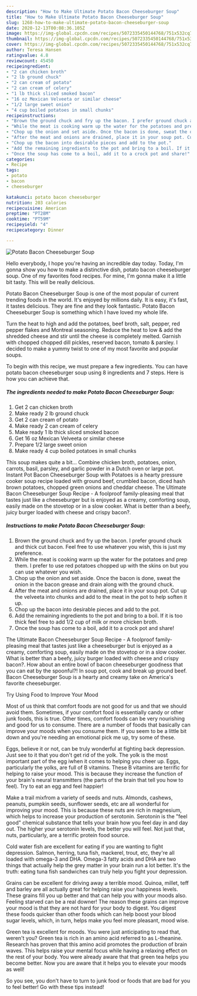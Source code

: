 ```yaml
---
description: "How to Make Ultimate Potato Bacon Cheeseburger Soup"
title: "How to Make Ultimate Potato Bacon Cheeseburger Soup"
slug: 1268-how-to-make-ultimate-potato-bacon-cheeseburger-soup
date: 2020-12-13T00:08:36.105Z
image: https://img-global.cpcdn.com/recipes/5072335450144768/751x532cq70/potato-bacon-cheeseburger-soup-recipe-main-photo.jpg
thumbnail: https://img-global.cpcdn.com/recipes/5072335450144768/751x532cq70/potato-bacon-cheeseburger-soup-recipe-main-photo.jpg
cover: https://img-global.cpcdn.com/recipes/5072335450144768/751x532cq70/potato-bacon-cheeseburger-soup-recipe-main-photo.jpg
author: Teresa Hansen
ratingvalue: 4.8
reviewcount: 45450
recipeingredient:
- "2 can chicken broth"
- "2 lb ground chuck"
- "2 can cream of potato"
- "2 can cream of celery"
- "1 lb thick sliced smoked bacon"
- "16 oz Mexican Velveeta or similar cheese"
- "1/2 large sweet onion"
- "4 cup boiled potatoes in small chunks"
recipeinstructions:
- "Brown the ground chuck and fry up the bacon. I prefer ground chuck and thick cut bacon. Feel free to use whatever you wish, this is just my preference."
- "While the meat is cooking warm up the water for the potatoes and prep them. I prefer to use red potatoes chopped up with the skins on but you can use whatever you wish."
- "Chop up the onion and set aside. Once the bacon is done, sweat the onion in the bacon grease and drain along with the ground chuck."
- "After the meat and onions are drained, place it in your soup pot. Cut up the velveeta into chunks and add to the meat in the pot to help soften it up."
- "Chop up the bacon into desirable pieces and add to the pot."
- "Add the remaining ingredients to the pot and bring to a boil. If it is too thick feel free to add 1/2 cup of milk or more chicken broth."
- "Once the soup has come to a boil, add it to a crock pot and share!"
categories:
- Recipe
tags:
- potato
- bacon
- cheeseburger

katakunci: potato bacon cheeseburger 
nutrition: 203 calories
recipecuisine: American
preptime: "PT28M"
cooktime: "PT59M"
recipeyield: "4"
recipecategory: Dinner

---
```



![Potato Bacon Cheeseburger Soup](https://img-global.cpcdn.com/recipes/5072335450144768/751x532cq70/potato-bacon-cheeseburger-soup-recipe-main-photo.jpg)

Hello everybody, I hope you're having an incredible day today. Today, I'm gonna show you how to make a distinctive dish, potato bacon cheeseburger soup. One of my favorites food recipes. For mine, I'm gonna make it a little bit tasty. This will be really delicious.

Potato Bacon Cheeseburger Soup is one of the most popular of current trending foods in the world. It's enjoyed by millions daily. It is easy, it's fast, it tastes delicious. They are fine and they look fantastic. Potato Bacon Cheeseburger Soup is something which I have loved my whole life.

Turn the heat to high and add the potatoes, beef broth, salt, pepper, red pepper flakes and Montreal seasoning. Reduce the heat to low &amp; add the shredded cheese and stir until the cheese is completely melted. Garnish with chopped chopped dill pickles, reserved bacon, tomato &amp; parsley. I decided to make a yummy twist to one of my most favorite and popular soups.


To begin with this recipe, we must prepare a few ingredients. You can have potato bacon cheeseburger soup using 8 ingredients and 7 steps. Here is how you can achieve that.

<!--inarticleads1-->

##### The ingredients needed to make Potato Bacon Cheeseburger Soup:

1. Get 2 can chicken broth
1. Make ready 2 lb ground chuck
1. Get 2 can cream of potato
1. Make ready 2 can cream of celery
1. Make ready 1 lb thick sliced smoked bacon
1. Get 16 oz Mexican Velveeta or similar cheese
1. Prepare 1/2 large sweet onion
1. Make ready 4 cup boiled potatoes in small chunks


This soup makes quite a bit… Combine chicken broth, potatoes, onion, carrots, basil, parsley, and garlic powder in a Dutch oven or large pot. Instant Pot Bacon Cheeseburger Soup with Potatoes is a hearty pressure cooker soup recipe loaded with ground beef, crumbled bacon, diced hash brown potatoes, chopped green onions and cheddar cheese. The Ultimate Bacon Cheeseburger Soup Recipe - A foolproof family-pleasing meal that tastes just like a cheeseburger but is enjoyed as a creamy, comforting soup, easily made on the stovetop or in a slow cooker. What is better than a beefy, juicy burger loaded with cheese and crispy bacon?. 

<!--inarticleads2-->

##### Instructions to make Potato Bacon Cheeseburger Soup:

1. Brown the ground chuck and fry up the bacon. I prefer ground chuck and thick cut bacon. Feel free to use whatever you wish, this is just my preference.
1. While the meat is cooking warm up the water for the potatoes and prep them. I prefer to use red potatoes chopped up with the skins on but you can use whatever you wish.
1. Chop up the onion and set aside. Once the bacon is done, sweat the onion in the bacon grease and drain along with the ground chuck.
1. After the meat and onions are drained, place it in your soup pot. Cut up the velveeta into chunks and add to the meat in the pot to help soften it up.
1. Chop up the bacon into desirable pieces and add to the pot.
1. Add the remaining ingredients to the pot and bring to a boil. If it is too thick feel free to add 1/2 cup of milk or more chicken broth.
1. Once the soup has come to a boil, add it to a crock pot and share!


The Ultimate Bacon Cheeseburger Soup Recipe - A foolproof family-pleasing meal that tastes just like a cheeseburger but is enjoyed as a creamy, comforting soup, easily made on the stovetop or in a slow cooker. What is better than a beefy, juicy burger loaded with cheese and crispy bacon?. How about an entire bowl of bacon cheeseburger goodness that you can eat by the spoonful?! In soup pot, cook and break up ground beef. Bacon Cheeseburger Soup is a hearty and creamy take on America&#39;s favorite cheeseburger. 

Try Using Food to Improve Your Mood


Most of us think that comfort foods are not good for us and that we should avoid them. Sometimes, if your comfort food is essentially candy or other junk foods, this is true. Other times, comfort foods can be very nourishing and good for us to consume. There are a number of foods that basically can improve your moods when you consume them. If you seem to be a little bit down and you're needing an emotional pick me up, try some of these.

Eggs, believe it or not, can be truly wonderful at fighting back depression. Just see to it that you don't get rid of the yolk. The yolk is the most important part of the egg iwhen it comes to helping you cheer up. Eggs, particularly the yolks, are full of B vitamins. These B vitamins are terrific for helping to raise your mood. This is because they increase the function of your brain's neural transmitters (the parts of the brain that tell you how to feel). Try to eat an egg and feel happier!

Make a trail mixfrom a variety of seeds and nuts. Almonds, cashews, peanuts, pumpkin seeds, sunflower seeds, etc are all wonderful for improving your mood. This is because these nuts are rich in magnesium, which helps to increase your production of serotonin. Serotonin is the "feel good" chemical substance that tells your brain how you feel day in and day out. The higher your serotonin levels, the better you will feel. Not just that, nuts, particularly, are a terrific protein food source.

Cold water fish are excellent for eating if you are wanting to fight depression. Salmon, herring, tuna fish, mackerel, trout, etc, they're all loaded with omega-3 and DHA. Omega-3 fatty acids and DHA are two things that actually help the grey matter in your brain run a lot better. It's the truth: eating tuna fish sandwiches can truly help you fight your depression. 

Grains can be excellent for driving away a terrible mood. Quinoa, millet, teff and barley are all actually great for helping raise your happiness levels. These grains fill you up better and that can help you with your moods also. Feeling starved can be a real downer! The reason these grains can improve your mood is that they are not hard for your body to digest. You digest these foods quicker than other foods which can help boost your blood sugar levels, which, in turn, helps make you feel more pleasant, mood wise.

Green tea is excellent for moods. You were just anticipating to read that, weren't you? Green tea is rich in an amino acid referred to as L-theanine. Research has proven that this amino acid promotes the production of brain waves. This helps raise your mental focus while having a relaxing effect on the rest of your body. You were already aware that that green tea helps you become better. Now you are aware that it helps you to elevate your moods as well!

So you see, you don't have to turn to junk food or foods that are bad for you to feel better! Go  with  these tips  instead!

